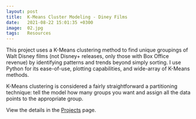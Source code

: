 ```yaml
---
layout: post
title:  K-Means Cluster Modeling - Diney Films
date:   2021-08-22 15:01:35 +0300
image:  02.jpg
tags:   Resources
---
```

This project uses a K-Means clustering method to find unique groupings of Walt Disney films (not Disney+ releases, only those with Box Office revenue) by identifying patterns and trends beyond simply sorting. I use Python for its ease-of-use, plotting capabilities, and wide-array of K-Means methods.  

K-Means clustering is considered a fairly straightforward a partitioning technique: tell the model how many groups you want and assign all the data points to the appropriate group.

View the details in the <a href="https://rparra09.github.io/projects/">Projects</a> page.
